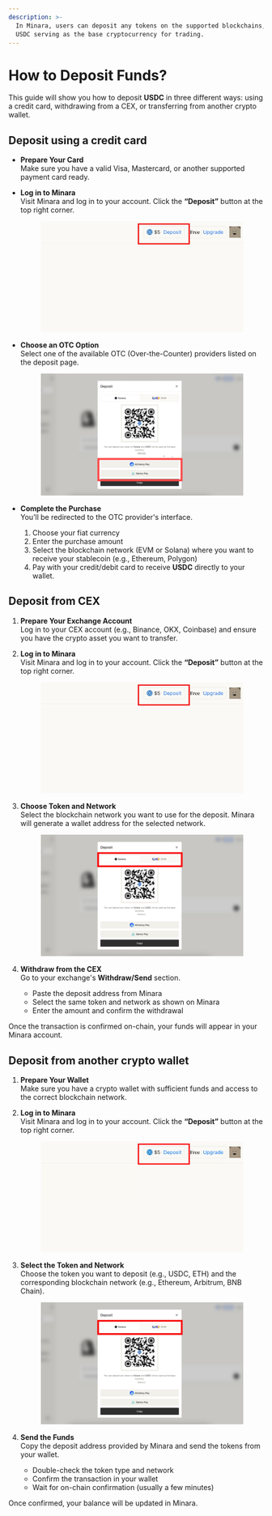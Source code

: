 ```yaml
---
description: >-
  In Minara, users can deposit any tokens on the supported blockchains, with
  USDC serving as the base cryptocurrency for trading.
---
```


# How to Deposit Funds?

This guide will show you how to deposit **USDC** in three different ways: using a credit card, withdrawing from a CEX, or transferring from another crypto wallet.

## Deposit using a credit card

* **Prepare Your Card**\
  Make sure you have a valid Visa, Mastercard, or another supported payment card ready.
*   **Log in to Minara**\
    Visit Minara and log in to your account. Click the **“Deposit”** button at the top right corner.

    <figure><img src="../../.gitbook/assets/image (9).png" alt=""><figcaption></figcaption></figure>
*   **Choose an OTC Option**\
    Select one of the available OTC (Over-the-Counter) providers listed on the deposit page.

    <figure><img src="../../.gitbook/assets/image (10).png" alt=""><figcaption></figcaption></figure>
* **Complete the Purchase**\
  You’ll be redirected to the OTC provider's interface.
  1. Choose your fiat currency
  2. Enter the purchase amount
  3. Select the blockchain network (EVM or Solana) where you want to receive your stablecoin (e.g., Ethereum, Polygon)
  4. Pay with your credit/debit card to receive **USDC** directly to your wallet.

## Deposit from CEX

1. **Prepare Your Exchange Account**\
   Log in to your CEX account (e.g., Binance, OKX, Coinbase) and ensure you have the crypto asset you want to transfer.
2.  **Log in to Minara**\
    Visit Minara and log in to your account. Click the **“Deposit”** button at the top right corner.

    <figure><img src="../../.gitbook/assets/image (9).png" alt=""><figcaption></figcaption></figure>
3.  **Choose Token and Network**\
    Select the blockchain network you want to use for the deposit. Minara will generate a wallet address for the selected network.                &#x20;

    <figure><img src="../../.gitbook/assets/image (8).png" alt=""><figcaption></figcaption></figure>
4. **Withdraw from the CEX**\
   Go to your exchange's **Withdraw/Send** section.
   * Paste the deposit address from Minara
   * Select the same token and network as shown on Minara
   * Enter the amount and confirm the withdrawal

Once the transaction is confirmed on-chain, your funds will appear in your Minara account.

## Deposit from another crypto wallet

1. **Prepare Your Wallet**\
   Make sure you have a crypto wallet with sufficient funds and access to the correct blockchain network.
2.  **Log in to Minara**\
    Visit Minara and log in to your account. Click the **“Deposit”** button at the top right corner.

    <figure><img src="../../.gitbook/assets/image (7).png" alt=""><figcaption></figcaption></figure>
3.  **Select the Token and Network**\
    Choose the token you want to deposit (e.g., USDC, ETH) and the corresponding blockchain network (e.g., Ethereum, Arbitrum, BNB Chain).

    <figure><img src="../../.gitbook/assets/image (8).png" alt=""><figcaption></figcaption></figure>
4. **Send the Funds**\
   Copy the deposit address provided by Minara and send the tokens from your wallet.
   * Double-check the token type and network
   * Confirm the transaction in your wallet
   * Wait for on-chain confirmation (usually a few minutes)

Once confirmed, your balance will be updated in Minara.
